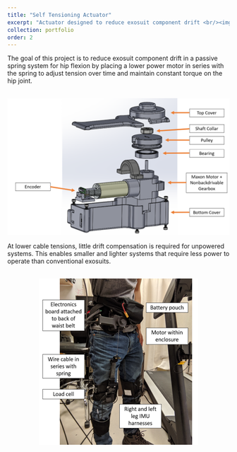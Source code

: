 ```yaml
---
title: "Self Tensioning Actuator"
excerpt: "Actuator designed to reduce exosuit component drift <br/><img src='/images/actuator.png'>"
collection: portfolio
order: 2
---
```

The goal of this project is to reduce exosuit component drift in a passive spring system for hip flexion by placing a lower power motor in series with  the spring to adjust tension over time and maintain constant torque on the hip joint.

<p align="center">
<br/><img src='/images/actuator.png'>
</p>

At lower cable tensions, little drift compensation is required for unpowered systems. This enables smaller and lighter systems that require less power to operate than conventional exosuits.

<p align="center">
<br/><img src='/images/exosuit.png'>
</p>

